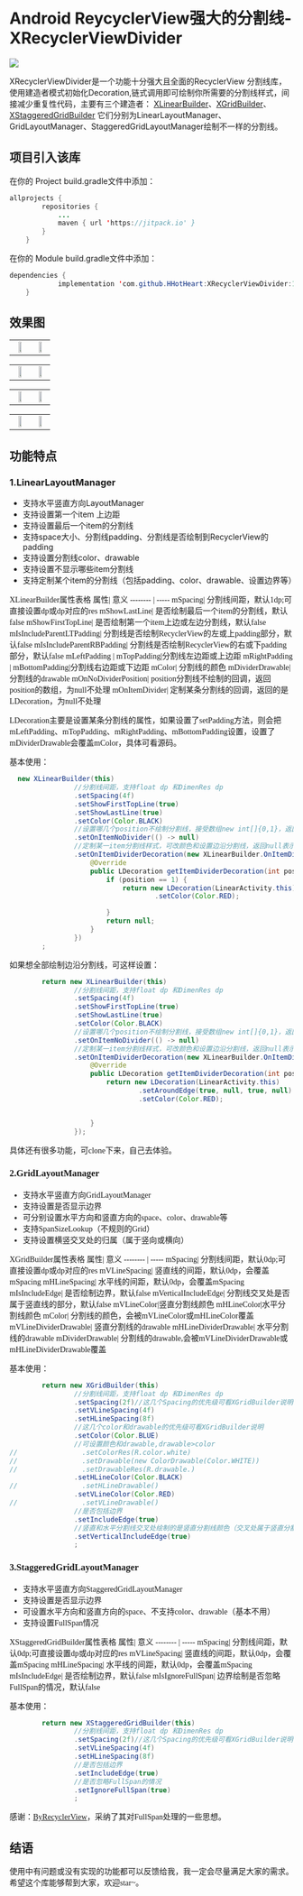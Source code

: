 # <h1>Android ReycyclerView强大的分割线-XRecyclerViewDivider</h1>
[![](https://jitpack.io/v/HHotHeart/XRecyclerViewDivider.svg)](https://jitpack.io/#HHotHeart/XRecyclerViewDivider)

XRecyclerViewDivider是一个功能十分强大且全面的RecyclerView 分割线库，使用建造者模式初始化Decoration,链式调用即可绘制你所需要的分割线样式，间接减少重复性代码，主要有三个建造者：
[XLinearBuilder](https://github.com/HHotHeart/XRecyclerViewDivider)、[XGridBuilder](https://github.com/HHotHeart/XRecyclerViewDivider)、[XStaggeredGridBuilder](https://github.com/HHotHeart/XRecyclerViewDivider)
它们分别为LinearLayoutManager、GridLayoutManager、StaggeredGridLayoutManager绘制不一样的分割线。

## 项目引入该库

在你的 Project build.gradle文件中添加：

```java
allprojects {
		repositories {
			...
			maven { url 'https://jitpack.io' }
		}
	}
```
在你的 Module build.gradle文件中添加：

```java
dependencies {
	        implementation 'com.github.HHotHeart:XRecyclerViewDivider:1.0.0'
	}
```


## 效果图

<table>
    <tr>
        <td ><center><img src="https://img-blog.csdnimg.cn/20210602000248207.jpg"  width="50%" ></center></td>
        <td ><center><img src="https://img-blog.csdnimg.cn/2021060200333132.jpg" width="50%"  ></center></td>
    </tr>
</table>

<table>
    <tr>
        <td ><center><img src="https://img-blog.csdnimg.cn/20210602110439897.jpg"  width="50%" ></center></td>
        <td ><center><img src="https://img-blog.csdnimg.cn/20210602125739990.jpg" width="50%"  ></center></td>
    </tr>
</table>

<table>
    <tr>
        <td ><center><img src="https://img-blog.csdnimg.cn/2021060212590869.jpg" width="50%"  ></center></td>
        <td ><center><img src="https://img-blog.csdnimg.cn/20210602125946627.jpg" width="50%"  ></center></td>
    </tr>
</table>

<table>
    <tr>
        <td ><center><img src="https://img-blog.csdnimg.cn/20210602202822236.jpg"  width="50%" ></center></td>
        <td ><center><img src="https://img-blog.csdnimg.cn/20210602202926578.jpg" width="50%"  ></center></td>
    </tr>
</table>


## 功能特点

### 1.LinearLayoutManager
 * 支持水平竖直方向LayoutManager
 * 支持设置第一个item 上边距
 * 支持设置最后一个item的分割线
 * 支持space大小、分割线padding、分割线是否绘制到RecyclerView的padding
 * 支持设置分割线color、drawable
 * 支持设置不显示哪些item分割线
 * 支持定制某个item的分割线（包括padding、color、drawable、设置边界等）


<font face="微软雅黑" >XLinearBuilder属性表格
属性| 意义
-------- | -----
mSpacing| 分割线间距，默认1dp;可直接设置dp或dp对应的res
mShowLastLine| 是否绘制最后一个item的分割线，默认false
mShowFirstTopLine| 是否绘制第一个item上边或左边分割线，默认false
mIsIncludeParentLTPadding| 分割线是否绘制RecyclerView的左或上padding部分，默认false
mIsIncludeParentRBPadding| 分割线是否绘制RecyclerView的右或下padding部分，默认false
mLeftPadding &#124; mTopPadding|分割线左边距或上边距
mRightPadding &#124; mBottomPadding|分割线右边距或下边距
mColor| 分割线的颜色
mDividerDrawable| 分割线的drawable
mOnNoDividerPosition| position分割线不绘制的回调，返回position的数组，为null不处理
mOnItemDivider| 定制某条分割线的回调，返回的是LDecoration，为null不处理

LDecoration主要是设置某条分割线的属性，如果设置了setPadding方法，则会把mLeftPadding、mTopPadding、mRightPadding、mBottomPadding设置，设置了mDividerDrawable会覆盖mColor，具体可看源码。


基本使用：
```java
  new XLinearBuilder(this)
                //分割线间距，支持float dp 和DimenRes dp
                .setSpacing(4f)
                .setShowFirstTopLine(true)
                .setShowLastLine(true)
                .setColor(Color.BLACK)
                //设置哪几个position不绘制分割线，接受数组new int[]{0,1}，返回null表示不处理
                .setOnItemNoDivider(() -> null)
                //定制某一item分割线样式，可改颜色和设置边沿分割线，返回null表示不处理
                .setOnItemDividerDecoration(new XLinearBuilder.OnItemDivider() {
                    @Override
                    public LDecoration getItemDividerDecoration(int position) {
                        if (position == 1) {
                            return new LDecoration(LinearActivity.this)
                                    .setColor(Color.RED);

                        }
                        return null;
                    }
                })
        ;
```
如果想全部绘制边沿分割线，可这样设置：

```java
        return new XLinearBuilder(this)
                //分割线间距，支持float dp 和DimenRes dp
                .setSpacing(4f)
                .setShowFirstTopLine(true)
                .setShowLastLine(true)
                .setColor(Color.BLACK)
                //设置哪几个position不绘制分割线，接受数组new int[]{0,1}，返回null表示不处理
                .setOnItemNoDivider(() -> null)
                //定制某一item分割线样式，可改颜色和设置边沿分割线，返回null表示不处理
                .setOnItemDividerDecoration(new XLinearBuilder.OnItemDivider() {
                    @Override
                    public LDecoration getItemDividerDecoration(int position) {
                        return new LDecoration(LinearActivity.this)
                                .setAroundEdge(true, null, true, null)
                                .setColor(Color.RED);


                    }
                });
```
具体还有很多功能，可clone下来，自己去体验。

### 2.GridLayoutManager

 * 支持水平竖直方向GridLayoutManager
 * 支持设置是否显示边界
 * 可分别设置水平方向和竖直方向的space、color、drawable等
 * 支持SpanSizeLookup（不规则的Grid）
 * 支持设置横竖交叉处的归属（属于竖向或横向）

<font face="微软雅黑" >XGridBuilder属性表格
属性| 意义
-------- | -----
mSpacing| 分割线间距，默认0dp;可直接设置dp或dp对应的res
mVLineSpacing| 竖直线的间距，默认0dp，会覆盖mSpacing
mHLineSpacing| 水平线的间距，默认0dp，会覆盖mSpacing
mIsIncludeEdge| 是否绘制边界，默认false
mVerticalIncludeEdge| 分割线交叉处是否属于竖直线的部分，默认false
mVLineColor|竖直分割线颜色
mHLineColor|水平分割线颜色
mColor| 分割线的颜色，会被mVLineColor或mHLineColor覆盖
mVLineDividerDrawable| 竖直分割线的drawable
mHLineDividerDrawable| 水平分割线的drawable
mDividerDrawable| 分割线的drawable,会被mVLineDividerDrawable或mHLineDividerDrawable覆盖

基本使用：

```java
        return new XGridBuilder(this)
                //分割线间距，支持float dp 和DimenRes dp
                .setSpacing(2f)//这几个Spacing的优先级可看XGridBuilder说明
                .setVLineSpacing(4f)
                .setHLineSpacing(8f)
                //这几个color和drawable的优先级可看XGridBuilder说明
                .setColor(Color.BLUE)
                //可设置颜色和drawable,drawable>color
//                .setColorRes(R.color.white)
//                .setDrawable(new ColorDrawable(Color.WHITE))
//                .setDrawableRes(R.drawable.)
                .setHLineColor(Color.BLACK)
//                .setHLineDrawable()
                .setVLineColor(Color.RED)
//                .setVLineDrawable()
                //是否包括边界
                .setIncludeEdge(true)
                //竖直和水平分割线交叉处绘制的是竖直分割线颜色（交叉处属于竖直分割线）
                .setVerticalIncludeEdge(true)
                ;
```

### 3.StaggeredGridLayoutManager
 * 支持水平竖直方向StaggeredGridLayoutManager
 * 支持设置是否显示边界
 * 可设置水平方向和竖直方向的space、不支持color、drawable（基本不用）
 * 支持设置FullSpan情况

XStaggeredGridBuilder属性表格
属性| 意义
-------- | -----
mSpacing| 分割线间距，默认0dp;可直接设置dp或dp对应的res
mVLineSpacing| 竖直线的间距，默认0dp，会覆盖mSpacing
mHLineSpacing| 水平线的间距，默认0dp，会覆盖mSpacing
mIsIncludeEdge| 是否绘制边界，默认false
mIsIgnoreFullSpan| 边界绘制是否忽略FullSpan的情况，默认false


基本使用：

```java
        return new XStaggeredGridBuilder(this)
                //分割线间距，支持float dp 和DimenRes dp
                .setSpacing(2f)//这几个Spacing的优先级可看XGridBuilder说明
                .setVLineSpacing(4f)
                .setHLineSpacing(8f)
                //是否包括边界
                .setIncludeEdge(true)
                //是否忽略FullSpan的情况
                .setIgnoreFullSpan(true)
                ;
```

感谢：[ByRecyclerView](https://github.com/youlookwhat/ByRecyclerView)，采纳了其对FullSpan处理的一些思想。

## 结语

使用中有问题或没有实现的功能都可以反馈给我，我一定会尽量满足大家的需求。希望这个库能够帮到大家，欢迎star~。
